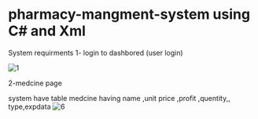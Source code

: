 # pharmacy-mangment-system using C# and Xml  
System requirments 
1- login to dashbored  (user login)

![1](https://user-images.githubusercontent.com/82631323/224633444-a1e51cb1-ccdc-436e-bfd0-246a4a4a54e5.png)



2-medcine page 

system have table medcine 
having name ,unit price ,profit ,quentity,, type,expdata
![6](https://user-images.githubusercontent.com/82631323/224634799-cd2fb69c-383f-46a4-892e-cd802a63ddcd.png)

